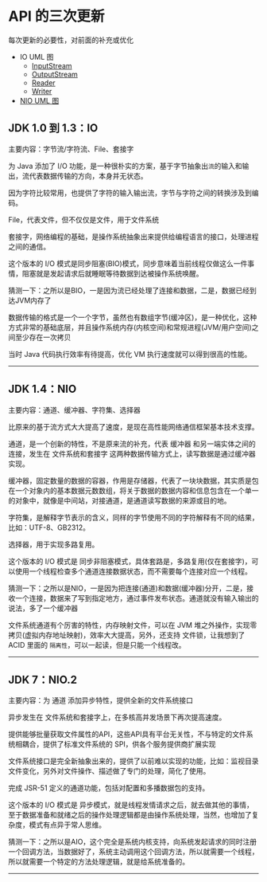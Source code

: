 #   API 的三次更新

每次更新的必要性，对前面的补充或优化

-   IO UML 图
    -   [InputStream](http://assets.processon.com/chart_image/5df5ca0fe4b06f5f145b92c3.png)
    -   [OutputStream](http://assets.processon.com/chart_image/5dfa41ebe4b010171a4c8665.png)
    -   [Reader](http://assets.processon.com/chart_image/5dfb7b90e4b0fa593e07d4f1.png)
    -   [Writer](http://assets.processon.com/chart_image/5dfb7f06e4b06c8b0bb66673.png)
-   [NIO UML 图](http://assets.processon.com/chart_image/5dfe1404e4b0250e8ae62d94.png)

##  JDK 1.0 到 1.3：IO

主要内容：字节流/字符流、File、套接字

为 Java 添加了 I/O 功能，是一种很朴实的方案，基于字节抽象出`流`的输入和输出，流代表数据传输的方向，本身并无状态。

因为字符比较常用，也提供了字符的输入输出流，字节与字符之间的转换涉及到编码。

File，代表文件，但不仅仅是文件，用于文件系统

套接字，网络编程的基础，是操作系统抽象出来提供给编程语言的接口，处理进程之间的通信。

这个版本的 I/O 模式是同步阻塞(BIO)模式，同步意味着当前线程仅做这么一件事情，阻塞就是发起请求后就睡眠等待数据到达被操作系统唤醒。

猜测一下：之所以是BIO，一是因为流已经处理了连接和数据，二是，数据已经到达JVM内存了

数据传输的格式是一个一个字节，虽然也有数组字节(缓冲区)，是一种优化，这种方式非常的基础底层，并且操作系统内存(内核空间)和常规进程(JVM/用户空间)之间至少存在一次拷贝

当时 Java 代码执行效率有待提高，优化 VM 执行速度就可以得到很高的性能。

----

##  JDK 1.4：NIO

主要内容：通道、缓冲器、字符集、选择器

比原来的基于流方式大大提高了速度，是现在高性能网络通信框架基本技术支撑。

通道，是一个创新的特性，不是原来流的补充，代表 缓冲器 和另一端实体之间的连接，发生在 文件系统和套接字 这两种数据传输方式上，读写数据是通过缓冲器实现。

缓冲器，固定数量的数据的容器，作用是存储器，代表了一块块数据，其实质是包在一个对象内的基本数据元数数组，将关于数据的数据内容和信息包含在一个单一的对象中，就像是中间站，对接通道，是通道读写数据的来源或目的地。

字符集，是解释字节表示的含义，同样的字节使用不同的字符解释有不同的结果，比如：UTF-8、GB2312。

选择器，用于实现多路复用。

这个版本的 I/O 模式是 同步非阻塞模式，具体套路是，多路复用(仅在套接字)，可以使用一个线程检查多个通道连接数据状态，而不需要每个连接对应一个线程。

猜测一下：之所以是NIO，一是因为把连接(通道)和数据(缓冲器)分开，二是，接收一个连接，数据来了写到指定地方，通过事件发布状态。通道就没有输入输出的说法，多了一个缓冲器

文件系统通道有个厉害的特性，内存映射文件，可以在 JVM 堆之外操作，实现零拷贝(虚拟内存地址映射)，效率大大提高，另外，还支持 文件锁，让我想到了 ACID 里面的 `隔离性`，可以一起读，但是只能一个线程改。

----

##  JDK 7：NIO.2

主要内容：为 通道 添加异步特性，提供全新的文件系统接口

异步发生在 文件系统和套接字上，在多核高并发场景下再次提高速度。

提供能够批量获取文件属性的API，这些API具有平台无关性，不与特定的文件系统相耦合，提供了标准文件系统的 SPI，供各个服务提供商扩展实现

文件系统接口是完全新抽象出来的，提供了以前难以实现的功能，比如：监视目录文件变化，另外对文件操作、描述做了专门的处理，简化了使用。

完成 JSR-51 定义的通道功能，包括对配置和多播数据包的支持。

这个版本的 I/O 模式是 异步模式，就是线程发情请求之后，就去做其他的事情，至于数据准备和就绪之后的操作处理逻辑都是由操作系统处理，当然，也增加了复杂度，模式有点异于常人思维。

猜测一下：之所以是AIO，这个完全是系统内核支持，向系统发起请求的同时注册一个回调方法，当数据好了，系统主动调用这个回调方法，所以就需要一个线程，所以就需要一个特定的方法处理逻辑，就是给系统准备的。

----
